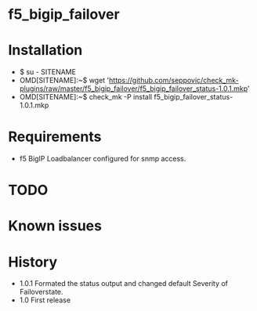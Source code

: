# f5_bigip_failover

# Installation
* $ su - SITENAME
* OMD[SITENAME]:~$ wget 'https://github.com/seppovic/check_mk-plugins/raw/master/f5_bigip_failover/f5_bigip_failover_status-1.0.1.mkp'
* OMD[SITENAME]:~$ check_mk -P install f5_bigip_failover_status-1.0.1.mkp

# Requirements
* f5 BigIP Loadbalancer configured for snmp access.

# TODO

# Known issues

# History
* 1.0.1   Formated the status output and changed default Severity of Failoverstate.
* 1.0     First release
